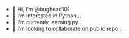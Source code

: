 - 👋 Hi, I’m @bughead101
- 👀 I’m interested in Python...
- 🌱 I’m currently learning py...
- 💞️ I’m looking to collaborate on public repo...

<!---
bughead101/bughead101 is a ✨ special ✨ repository because its `README.md` (this file) appears on your GitHub profile.
You can click the Preview link to take a look at your changes.
--->
